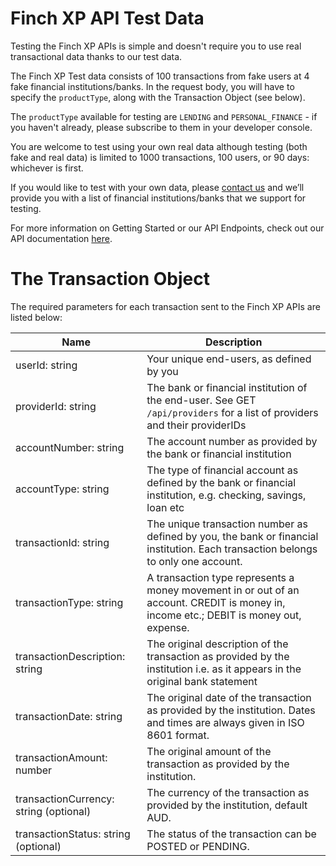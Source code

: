 # Finch XP API Test Data

Testing the Finch XP APIs is simple and doesn't require you to use real transactional data thanks to our test data.

The Finch XP Test data consists of 100 transactions from fake users at 4 fake financial institutions/banks. In the request body, you will have to specify the `productType`, along with the Transaction Object \(see below\).

The `productType` available for testing are `LENDING` and `PERSONAL_FINANCE` - if you haven't already, please subscribe to them in your developer console.

You are welcome to test using your own real data although testing (both fake and real data) is limited to 1000 transactions, 100 users, or 90 days: whichever is first.

If you would like to test with your own data, please [contact us](mailto:support@finchxp.com) and we’ll provide you with a list of financial institutions/banks that we support for testing.

For more information on Getting Started or our API Endpoints, check out our API documentation [here](https://docs.finchxp.com).

# The Transaction Object

The required parameters for each transaction sent to the Finch XP APIs are listed below:

|   Name    |   Description |
|---|---|
|userId: string|Your unique end-users, as defined by you|
|providerId: string|The bank or financial institution of the end-user. See GET `/api/providers` for a list of providers and their providerIDs|
|accountNumber: string|The account number as provided by the bank or financial institution|
|accountType: string | The type of financial account as defined by the bank or financial institution, e.g. checking, savings, loan etc|
|transactionId: string | The unique transaction number as defined by you, the bank or financial institution. Each transaction belongs to only one account.|
|transactionType: string|A transaction type represents a money movement in or out of an account. CREDIT is money in, income etc.; DEBIT is money out, expense.|
|transactionDescription: string |The original description of the transaction as provided by the institution i.e. as it appears in the original bank statement |
|transactionDate: string |The original date of the transaction as provided by the institution. Dates and times are always given in ISO 8601 format.|
|transactionAmount: number |The original amount of the transaction as provided by the institution. |
|transactionCurrency: string (optional)|The currency of the transaction as provided by the institution, default AUD.|
|transactionStatus: string (optional)|The status of the transaction can be POSTED or PENDING.|
